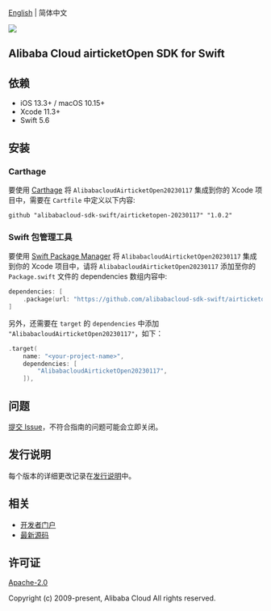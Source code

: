 [English](README.md) | 简体中文

![](https://aliyunsdk-pages.alicdn.com/icons/AlibabaCloud.svg)

## Alibaba Cloud airticketOpen SDK for Swift

## 依赖

- iOS 13.3+ / macOS 10.15+
- Xcode 11.3+
- Swift 5.6

## 安装

### Carthage

要使用 [Carthage](https://github.com/Carthage/Carthage) 将 `AlibabacloudAirticketOpen20230117` 集成到你的 Xcode 项目中，需要在 `Cartfile` 中定义以下内容:

```ogdl
github "alibabacloud-sdk-swift/airticketopen-20230117" "1.0.2"
```

### Swift 包管理工具

要使用 [Swift Package Manager](https://swift.org/package-manager/) 将 `AlibabacloudAirticketOpen20230117` 集成到你的 Xcode 项目中，请将 `AlibabacloudAirticketOpen20230117` 添加至你的 `Package.swift` 文件的 dependencies 数组内容中:

```swift
dependencies: [
    .package(url: "https://github.com/alibabacloud-sdk-swift/airticketopen-20230117.git", from: "1.0.2")
]
```

另外，还需要在 `target` 的 `dependencies` 中添加 `"AlibabacloudAirticketOpen20230117"`，如下：

```swift
.target(
    name: "<your-project-name>",
    dependencies: [
        "AlibabacloudAirticketOpen20230117",
    ]),
```

## 问题

[提交 Issue](https://github.com/alibabacloud-sdk-swift/airticketopen-20230117/issues/new)，不符合指南的问题可能会立即关闭。

## 发行说明

每个版本的详细更改记录在[发行说明](./ChangeLog.txt)中。

## 相关

* [开发者门户](https://next.api.aliyun.com/home)
* [最新源码](https://github.com/alibabacloud-sdk-swift/airticketopen-20230117)

## 许可证

[Apache-2.0](http://www.apache.org/licenses/LICENSE-2.0)

Copyright (c) 2009-present, Alibaba Cloud All rights reserved.
